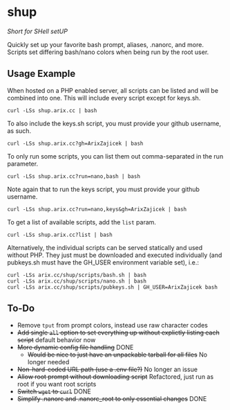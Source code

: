 # shup
_Short for SHell setUP_

Quickly set up your favorite bash prompt, aliases, .nanorc, and more. Scripts set differing bash/nano colors when being run by the root user.

## Usage Example
When hosted on a PHP enabled server, all scripts can be listed and will be combined into one. This will include every script except for keys.sh.
```
curl -LSs shup.arix.cc | bash
```

To also include the keys.sh script, you must provide your github username, as such.
```
curl -LSs shup.arix.cc?gh=ArixZajicek | bash
```

To only run some scripts, you can list them out comma-separated in the run parameter.
```
curl -LSs shup.arix.cc?run=nano,bash | bash
```

Note again that to run the keys script, you must provide your github username.
```
curl -LSs shup.arix.cc?run=nano,keys&gh=ArixZajicek | bash
```

To get a list of available scripts, add the `list` param.
```
curl -LSs shup.arix.cc?list | bash
```

Alternatively, the individual scripts can be served statically and used without PHP. They just must be downloaded and executed individually (and pubkeys.sh must have the GH_USER environment variable set), i.e.:
```
curl -LSs arix.cc/shup/scripts/bash.sh | bash
curl -LSs arix.cc/shup/scripts/nano.sh | bash
curl -LSs arix.cc/shup/scripts/pubkeys.sh | GH_USER=ArixZajicek bash
```

## To-Do
- Remove `tput` from prompt colors, instead use raw character codes
- ~~Add single `all` option to set everything up without explictly listing each script~~ default behavior now
- ~~More dynamic config file handling~~ DONE
	- ~~Would be nice to just have an unpackable tarball for all files~~ No longer needed
- ~~Non-hard-coded URL path (use a .env file?)~~ No longer an issue
- ~~Allow root prompt without downloading script~~ Refactored, just run as root if you want root scripts
- ~~Switch `wget` to `curl`~~ DONE
- ~~Simplify .nanorc and .nanorc_root to only essential changes~~ DONE
